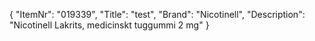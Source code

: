 {
  "ItemNr": "019339",
  "Title": "test",
  "Brand": "Nicotinell",
  "Description": "Nicotinell Lakrits, medicinskt tuggummi 2 mg"
}